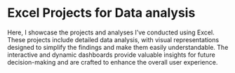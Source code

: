 # Excel Projects for Data analysis
Here, I showcase the projects and analyses I’ve conducted using Excel. 
These projects include detailed data analysis, with visual representations designed to simplify the findings and make them easily understandable. 
The interactive and dynamic dashboards provide valuable insights for future decision-making and are crafted to enhance the overall user experience.
